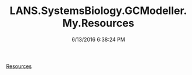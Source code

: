 ﻿---
title: LANS.SystemsBiology.GCModeller.My.Resources
date: 6/13/2016 6:38:24 PM
---

[Resources](T-LANS.SystemsBiology.GCModeller.My.Resources.Resources.html)
